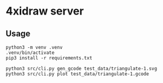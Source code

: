 # 4xidraw server

## Usage

```
python3 -m venv .venv
.venv/bin/activate
pip3 install -r requirements.txt

python3 src/cli.py gen_gcode test_data/triangulate-1.svg
python3 src/cli.py plot test_data/triangulate-1.gcode
```